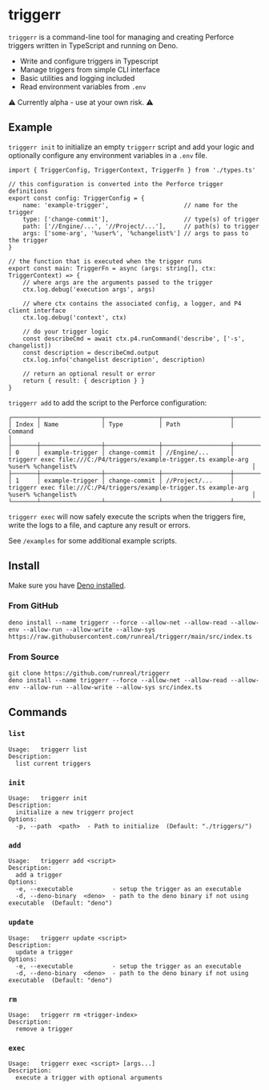 # triggerr
`triggerr` is a command-line tool for managing and creating Perforce triggers written in TypeScript and running on Deno.

- Write and configure triggers in Typescript
- Manage triggers from simple CLI interface
- Basic utilities and logging included
- Read environment variables from `.env`

⚠️ Currently alpha - use at your own risk. ⚠️

## Example
`triggerr init` to initialize an empty `triggerr` script and add your logic and optionally configure any environment variables in a `.env` file.

```
import { TriggerConfig, TriggerContext, TriggerFn } from './types.ts'

// this configuration is converted into the Perforce trigger definitions
export const config: TriggerConfig = {
	name: 'example-trigger',                     // name for the trigger
	type: ['change-commit'],                     // type(s) of trigger
	path: ['//Engine/...', '//Project/...'],     // path(s) to trigger
	args: ['some-arg', '%user%', '%changelist%'] // args to pass to the trigger
}

// the function that is executed when the trigger runs
export const main: TriggerFn = async (args: string[], ctx: TriggerContext) => {
	// where args are the arguments passed to the trigger
	ctx.log.debug('execution args', args)

	// where ctx contains the associated config, a logger, and P4 client interface
	ctx.log.debug('context', ctx)

	// do your trigger logic
	const describeCmd = await ctx.p4.runCommand('describe', ['-s', changelist])
	const description = describeCmd.output
	ctx.log.info('changelist description', description)

	// return an optional result or error
	return { result: { description } }
}
```

`triggerr add` to add the script to the Perforce configuration:

```
┌───────┬─────────────────┬───────────────┬───────────────────┬─────────────────────────────────────────────────────────────────────────────────────────────────────────────────────────────────────────┐
│ Index │ Name            │ Type          │ Path              │ Command                                                                                                                                 │
├───────┼─────────────────┼───────────────┼───────────────────┼─────────────────────────────────────────────────────────────────────────────────────────────────────────────────────────────────────────┤
│ 0     │ example-trigger │ change-commit │ //Engine/...      │ triggerr exec file:///C:/P4/triggers/example-trigger.ts example-arg %user% %changelist%                                                 │
├───────┼─────────────────┼───────────────┼───────────────────┼─────────────────────────────────────────────────────────────────────────────────────────────────────────────────────────────────────────┤
│ 1     │ example-trigger │ change-commit │ //Project/...     │ triggerr exec file:///C:/P4/triggers/example-trigger.ts example-arg %user% %changelist%                                                 │
└───────┴─────────────────┴───────────────┴───────────────────┴─────────────────────────────────────────────────────────────────────────────────────────────────────────────────────────────────────────┘

```

`triggerr exec` will now safely execute the scripts when the triggers fire, write the logs to a file, and capture any result or errors.

See `/examples` for some additional example scripts.

## Install
Make sure you have [Deno installed](https://docs.deno.com/runtime/manual/getting_started/installation).

### From GitHub
```
deno install --name triggerr --force --allow-net --allow-read --allow-env --allow-run --allow-write --allow-sys https://raw.githubusercontent.com/runreal/triggerr/main/src/index.ts
```
### From Source
```
git clone https://github.com/runreal/triggerr
deno install --name triggerr --force --allow-net --allow-read --allow-env --allow-run --allow-write --allow-sys src/index.ts
```

## Commands
### `list`
```
Usage:   triggerr list
Description:
  list current triggers
```

### `init`
```
Usage:   triggerr init
Description:
  initialize a new triggerr project
Options:                                                        
  -p, --path  <path>  - Path to initialize  (Default: "./triggers/")
```

### `add`
```
Usage:   triggerr add <script>
Description:
  add a trigger
Options:                                               
  -e, --executable           - setup the trigger as an executable                                
  -d, --deno-binary  <deno>  - path to the deno binary if not using executable  (Default: "deno")
```

### `update`
```
Usage:   triggerr update <script>                
Description:
  update a trigger
Options:                                                 
  -e, --executable           - setup the trigger as an executable                                
  -d, --deno-binary  <deno>  - path to the deno binary if not using executable  (Default: "deno")
```

### `rm`
```
Usage:   triggerr rm <trigger-index>                   
Description:
  remove a trigger
```

### `exec`
```
Usage:   triggerr exec <script> [args...]
Description:
  execute a trigger with optional arguments
```


